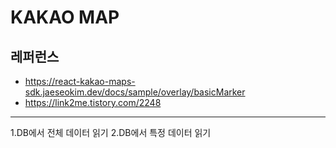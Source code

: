 # KAKAO MAP

## 레퍼런스
- https://react-kakao-maps-sdk.jaeseokim.dev/docs/sample/overlay/basicMarker
- https://link2me.tistory.com/2248


<hr/> 
1.DB에서 전체 데이터 읽기
2.DB에서 특정 데이터 읽기
